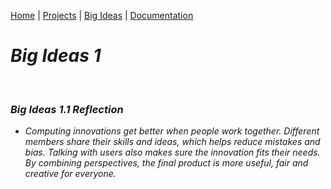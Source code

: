 [Home](https://kaankutluer.github.io/kaankutluer.github.io/) | [Projects](https://kaankutluer.github.io/kaankutluer.github.io/projects.md) | [Big Ideas](https://kaankutluer.github.io/kaankutluer.github.io/big_ideas.md) | [Documentation](https://kaankutluer.github.io/kaankutluer.github.io/documentation.md)

# ***Big Ideas 1***

<br>

### ***Big Ideas 1.1 Reflection***

- *Computing innovations get better when people work together. Different members share their skills and ideas, which helps reduce mistakes and bias. Talking with users also makes sure the innovation fits their needs. By combining perspectives, the final product is more useful, fair and creative for everyone.*
